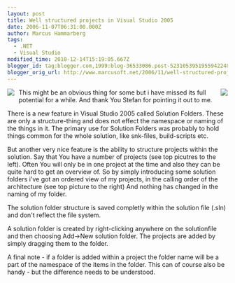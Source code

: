 ```yaml
---
layout: post
title: Well structured projects in Visual Studio 2005
date: 2006-11-07T06:31:00.000Z
author: Marcus Hammarberg
tags:
  - .NET
  - Visual Studio
modified_time: 2010-12-14T15:19:05.667Z
blogger_id: tag:blogger.com,1999:blog-36533086.post-5231053951955942248
blogger_orig_url: http://www.marcusoft.net/2006/11/well-structured-projects-in-visual.html
---
```



[<img
src="http://photos1.blogger.com/blogger2/4958/4459/200/project%202.jpg"
style="FLOAT: right; MARGIN: 0px 0px 10px 10px; CURSOR: hand"
data-border="0" />](http://photos1.blogger.com/blogger2/4958/4459/1600/project%202.0.jpg)



[<img
src="http://photos1.blogger.com/blogger2/4958/4459/200/project%201.jpg"
style="FLOAT: left; MARGIN: 0px 10px 10px 0px; CURSOR: hand"
data-border="0" />](http://photos1.blogger.com/blogger2/4958/4459/1600/project%201.0.jpg)



[](http://photos1.blogger.com/blogger2/4958/4459/1600/project%202.jpg)



[](http://photos1.blogger.com/blogger2/4958/4459/1600/project%201.jpg)



This might be an obvious thing for some but i have missed its full
potential for a while. And thank You Stefan for pointing it out to me.

There is a new feature in Visual Studio 2005 called Solution Folders.
These are only a structure-thing and does not effect the namespace or
naming of the things in it. The primary use for Solution Folders was
probably to hold things common for the whole solution, like snk-files,
build-scripts etc.

But another very nice feature is the ability to structure projects
within the solution. Say that You have a number of projects (see top
picutres to the left). Often You will only be in one project at the time
and also they can be quite hard to get an overview of. So by simply
introducing some solution folders i've got an ordered view of my
projects, in the calling order of the architecture (see top picture to
the right) And nothing has changed in the naming of my folder.




The solution folder structure is saved completly within the solution
file (.sln) and don't reflect the file system.

A solution folder is created by right-clicking anywhere on the
solutionfile and then choosing Add-\>New solution folder. The projects
are added by simply dragging them to the folder.




A final note - if a folder is added within a project the folder name
will be a part of the namespace of the items in the folder. This can of
course also be handy - but the difference needs to be understood.




